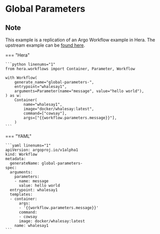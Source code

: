 # Global Parameters

## Note

This example is a replication of an Argo Workflow example in Hera.
The upstream example can be [found here](https://github.com/argoproj/argo-workflows/blob/master/examples/global-parameters.yaml).




=== "Hera"

    ```python linenums="1"
    from hera.workflows import Container, Parameter, Workflow

    with Workflow(
        generate_name="global-parameters-",
        entrypoint="whalesay1",
        arguments=Parameter(name="message", value="hello world"),
    ) as w:
        Container(
            name="whalesay1",
            image="docker/whalesay:latest",
            command=["cowsay"],
            args=["{{workflow.parameters.message}}"],
        )
    ```

=== "YAML"

    ```yaml linenums="1"
    apiVersion: argoproj.io/v1alpha1
    kind: Workflow
    metadata:
      generateName: global-parameters-
    spec:
      arguments:
        parameters:
        - name: message
          value: hello world
      entrypoint: whalesay1
      templates:
      - container:
          args:
          - '{{workflow.parameters.message}}'
          command:
          - cowsay
          image: docker/whalesay:latest
        name: whalesay1
    ```

